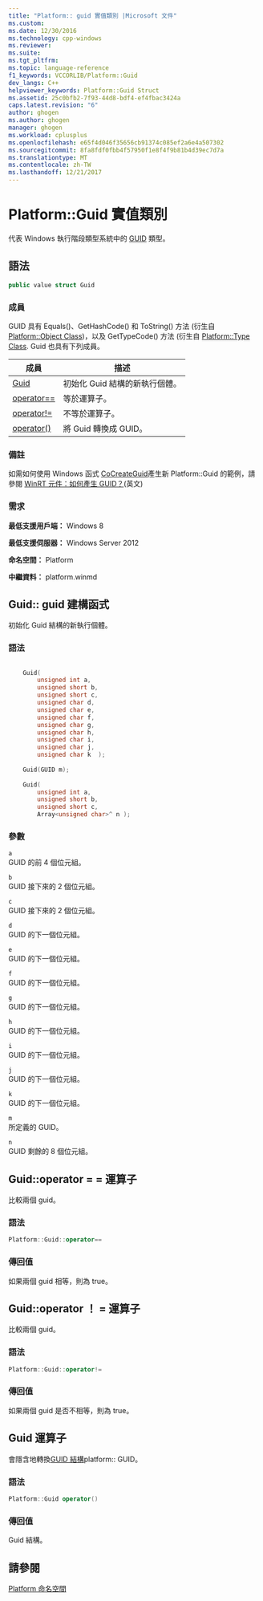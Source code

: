```yaml
---
title: "Platform:: guid 實值類別 |Microsoft 文件"
ms.custom: 
ms.date: 12/30/2016
ms.technology: cpp-windows
ms.reviewer: 
ms.suite: 
ms.tgt_pltfrm: 
ms.topic: language-reference
f1_keywords: VCCORLIB/Platform::Guid
dev_langs: C++
helpviewer_keywords: Platform::Guid Struct
ms.assetid: 25c0bfb2-7f93-44d8-bdf4-ef4fbac3424a
caps.latest.revision: "6"
author: ghogen
ms.author: ghogen
manager: ghogen
ms.workload: cplusplus
ms.openlocfilehash: e65f4d046f35656cb91374c085ef2a6e4a507302
ms.sourcegitcommit: 8fa8fdf0fbb4f57950f1e8f4f9b81b4d39ec7d7a
ms.translationtype: MT
ms.contentlocale: zh-TW
ms.lasthandoff: 12/21/2017
---
```

# <a name="platformguid-value-class"></a>Platform::Guid 實值類別
代表 Windows 執行階段類型系統中的 [GUID](http://msdn.microsoft.com/library/windows/desktop/aa373931\(v=vs.85\).aspx) 類型。  
  
## <a name="syntax"></a>語法  
  
```cpp  
public value struct Guid  
```  
  
### <a name="members"></a>成員  
 GUID 具有 Equals()、GetHashCode() 和 ToString() 方法 (衍生自 [Platform::Object Class](../cppcx/platform-object-class.md))，以及 GetTypeCode() 方法 (衍生自 [Platform::Type Class](../cppcx/platform-type-class.md). Guid 也具有下列成員。  
  
|成員|描述|  
|------------|-----------------|  
|[Guid](#ctor)|初始化 Guid 結構的新執行個體。|  
|[operator==](#operator-equality)|等於運算子。|  
|[operator!=](#operator-not-equal)|不等於運算子。|  
|[operator()](#operator-call)|將 Guid 轉換成 GUID。|  
  
### <a name="remarks"></a>備註  
 如需如何使用 Windows 函式 [CoCreateGuid](http://msdn.microsoft.com/library/windows/desktop/ms688568\(v=vs.85\).aspx)產生新 Platform::Guid 的範例，請參閱 [WinRT 元件：如何產生 GUID？](http://blogs.msdn.com/b/eternalcoding/archive/2013/03/25/winrt-component-how-to-generate-a-guid.aspx)(英文)  
  
### <a name="requirements"></a>需求  
 **最低支援用戶端：** Windows 8  
  
 **最低支援伺服器：** Windows Server 2012  
  
 **命名空間：** Platform  
  
 **中繼資料：** platform.winmd  

 
## <a name="ctor"></a>Guid:: guid 建構函式
初始化 Guid 結構的新執行個體。  
  
### <a name="syntax"></a>語法  
  
```cpp  
  
    Guid(  
        unsigned int a,   
        unsigned short b,   
        unsigned short c,   
        unsigned char d,   
        unsigned char e,   
        unsigned char f,   
        unsigned char g,   
        unsigned char h,   
        unsigned char i,   
        unsigned char j,   
        unsigned char k  );  
  
    Guid(GUID m);  
  
    Guid(  
        unsigned int a,   
        unsigned short b,   
        unsigned short c,   
        Array<unsigned char>^ n );  
```  
  
### <a name="parameters"></a>參數  
 `a`  
 GUID 的前 4 個位元組。  
  
 `b`  
 GUID 接下來的 2 個位元組。  
  
 `c`  
 GUID 接下來的 2 個位元組。  
  
 `d`  
 GUID 的下一個位元組。  
  
 `e`  
 GUID 的下一個位元組。  
  
 `f`  
 GUID 的下一個位元組。  
  
 `g`  
 GUID 的下一個位元組。  
  
 `h`  
 GUID 的下一個位元組。  
  
 `i`  
 GUID 的下一個位元組。  
  
 `j`  
 GUID 的下一個位元組。  
  
 `k`  
 GUID 的下一個位元組。  
  
 `m`  
 所定義的 GUID。  
  
 `n`  
 GUID 剩餘的 8 個位元組。  
  

## <a name="operator-equality"></a>Guid::operator = = 運算子
比較兩個 guid。  
  
### <a name="syntax"></a>語法  
  
```cpp  
Platform::Guid::operator==  
```  
  
### <a name="return-value"></a>傳回值  
 如果兩個 guid 相等，則為 true。

## <a name="operator-inequality"></a>Guid::operator ！ = 運算子
比較兩個 guid。  
  
### <a name="syntax"></a>語法  
  
```cpp  
Platform::Guid::operator!=  
```  
  
### <a name="return-value"></a>傳回值  
 如果兩個 guid 是否不相等，則為 true。



## <a name="operator-call"></a>Guid 運算子
會隱含地轉換[GUID 結構](http://msdn.microsoft.com/library/windows/desktop/aa373931\(v=vs.85\).aspx)platform:: GUID。  
  
### <a name="syntax"></a>語法  
  
```cpp  
Platform::Guid operator()  
```  
  
### <a name="return-value"></a>傳回值  
 Guid 結構。  
  
  
## <a name="see-also"></a>請參閱  
 [Platform 命名空間](../cppcx/platform-namespace-c-cx.md)